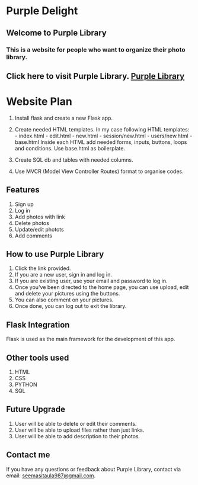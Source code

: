 # Purple Delight
## Welcome to Purple Library
### This is a website for people who want to organize their photo library. 
## Click here to visit Purple Library. [Purple Library](https://purple-library.onrender.com/photos/)

# Website Plan

1. Install flask and create a new Flask app.
2. Create needed HTML templates. In my case following HTML templates:
        - index.html
        - edit.html
        - new.html
        - session/new.html
        - users/new.html
        - base.html
Inside each HTML add needed forms, inputs, buttons, loops and conditions. Use base.html as boilerplate. 

3. Create SQL db and tables with needed columns.

4. Use MVCR (Model View Controller Routes) format to organise codes. 

## Features 

1. Sign up 
2. Log in
3. Add photos with link
4. Delete photos
5. Update/edit photots
6. Add comments


## How to use Purple Library 

1. Click the link provided.
2. If you are a new user, sign in and log in.
3. If you are existing user, use your email and password to log in. 
4. Once you've been directed to the home page, you can use upload, edit and delete your pictures using the buttons. 
5. You can also comment on your pictures. 
6. Once done, you can log out to exit the library. 


## Flask Integration
Flask is used as the main framework for the development of this app. 

## Other tools used 
1. HTML
2. CSS
3. PYTHON
4. SQL

## Future Upgrade
1. User will be able to delete or edit their comments.
2. User will be able to upload files rather than just links. 
3. User will be able to add description to their photos.


## Contact me
If you have any questions or feedback about Purple Library, contact via email: seemasitaula987@gmail.com. 

